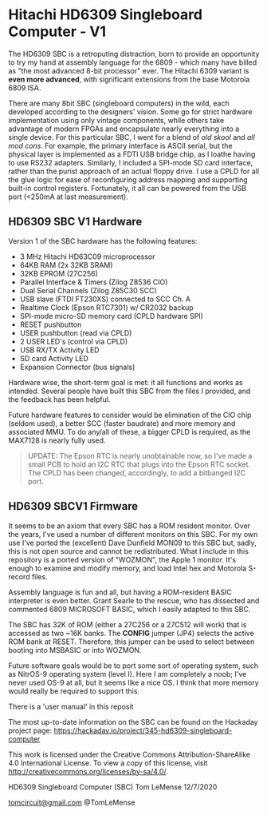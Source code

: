 
# Hitachi HD6309 Singleboard Computer - V1
 
The HD6309 SBC is a retroputing distraction, born to provide an opportunity to try my hand at assembly language for the 6809 - which many have billed as "the most advanced 8-bit processor" ever. The Hitachi 6309 variant is **even more advanced**, with significant extensions from the base Motorola 6809 ISA. 

There are many 8bit SBC (singleboard computers) in the wild, each developed according to the designers' vision. Some go for strict hardware implementation using only vintage components, while others take advantage of modern FPGAs and encapsulate nearly everything into a single device. For this particular SBC, I went for a blend of *old skool* and *all mod cons*. For example, the primary interface is ASCII serial, but the physical layer is implemented as a FDTI USB
bridge chip, as I loathe having to use RS232 adapters. Similarly, I included a SPI-mode SD card interface, rather than the purist approach of an actual floppy drive. I use a CPLD for all the glue logic for ease of reconfiguring address mapping and supporting built-in control registers. Fortunately, it all can be powered from the USB port (<250mA at last measurement).

## HD6309 SBC V1 Hardware

Version 1 of the SBC hardware has the following features:

 - 3 MHz Hitachi HD63C09 microprocessor 
 - 64KB RAM (2x 32KB SRAM)
 - 32KB EPROM (27C256) 
 - Parallel Interface & Timers (Zilog Z8536 CIO)
 - Dual Serial Channels (Zilog Z85C30 SCC)   
 - USB slave (FTDI FT230XS) connected to SCC Ch. A
 - Realtime Clock (Epson RTC7301)  w/ CR2032 backup 
 - SPI-mode micro-SD memory card (CPLD hardware SPI)
 - RESET pushbutton
 - USER pushbutton (read via CPLD)
 - 2 USER LED's (control via CPLD)
 - USB RX/TX Activity LED
 - SD card Activity LED
 - Expansion Connector (bus signals)

Hardware wise, the short-term goal is met: it all functions and works as intended. Several people have built this SBC from the files I provided, and the feedback has been helpful. 

Future hardware features to consider would be elimination of the CIO chip (seldom used), a better SCC (faster baudrate) and more memory and associated MMU. To do any/all of these, a bigger CPLD is required, as the MAX7128 is nearly fully used. 

> UPDATE: The Epson RTC is nearly unobtainable now, so I've made a small PCB to hold an I2C RTC that plugs into the Epson RTC socket. The CPLD has been changed, accordingly, to add a bitbanged I2C port.

## HD6309 SBCV1  Firmware

It seems to be an axiom that every SBC has a ROM resident monitor. Over the years, I've used a number of different monitors on this SBC. For my own use I've ported the (excellent) Dave Dunfield MON09 to this SBC but, sadly, this is not open source and cannot be redistributed. What I include in this repository is a ported version of "WOZMON", the Apple 1 monitor. It's enough to examine and modify memory, and load Intel hex and Motorola S-record files.

Assembly language is fun and all, but having a ROM-resident BASIC interpreter is even better. Grant Searle to the rescue,
who has dissected and commented 6809 MICROSOFT BASIC, which I easily adapted to this SBC.

The SBC has 32K of ROM (either a 27C256 or a 27C512 will work) that is accessed as two ~16K banks. The **CONFIG** jumper (JP4) selects the active ROM bank at RESET. Therefore, this jumper can be used to select between booting into MSBASIC or into WOZMON. 

Future software goals would be to port some sort of operating system, such as NitrOS-9 operating system (level I). Here I am completely a noob; I've never used OS-9 at all, but it seems like a nice OS. I think that more memory would really be required to support this.

There is a 'user manual' in this reposit

The most up-to-date information on the SBC can be found on the Hackaday project page: https://hackaday.io/project/345-hd6309-singleboard-computer

This work is licensed under the Creative Commons Attribution-ShareAlike 4.0 International License. 
To view a copy of this license, visit http://creativecommons.org/licenses/by-sa/4.0/.

HD6309 Singleboard Computer (SBC)
Tom LeMense
12/7/2020

tomcircuit@gmail.com
@TomLeMense


		
<!--stackedit_data:
eyJoaXN0b3J5IjpbNzQzNTc1MzU4LDIxMjY2MjcxMjcsMTc5NT
k5MTA3NSw2MzMyNDM3NzQsMTI2MTI2MjU2MV19
-->